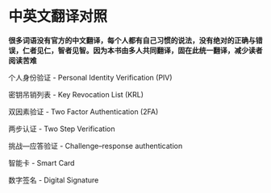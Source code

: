 # 中英文翻译对照

**很多词语没有官方的中文翻译，每个人都有自己习惯的说法，没有绝对的正确与错误，仁者见仁，智者见智。因为本书由多人共同翻译，固在此统一翻译，减少读者阅读苦难**

个人身份验证 - Personal Identity Verification (PIV)

密钥吊销列表 - Key Revocation List (KRL)

双因素验证 - Two Factor Authentication (2FA)

两步认证 - Two Step Verification

挑战—应答验证 - Challenge–response authentication

智能卡 - Smart Card

数字签名 - Digital Signature


